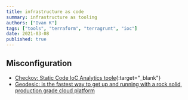 ```yaml
---
title: infrastructure as code
summary: infrastructure as tooling
authors: ["Ivan K"]
tags: ["tools", "terraform", "terragrunt", "ioc"]
date: 2021-03-08
published: true
---
```



## Misconfiguration

- [Checkov: Static Code IoC Analytics toole][checkov]{:target="_blank"}
- [Geodesic: is the fastest way to get up and running with a rock solid, production grade cloud platform](https://github.com/cloudposse/geodesic)

[checkov]: https://github.com/bridgecrewio/checkov
